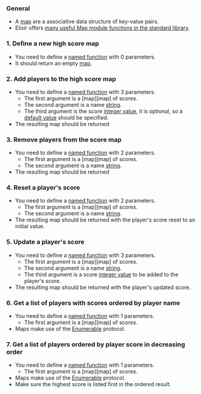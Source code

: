 ### General

- A [map][maps] are a associative data structure of key-value pairs.
- Elixir offers [many useful Map module functions in the standard library][map-module].

### 1. Define a new high score map

- You need to define a [named function][named-function] with 0 parameters.
- It should return an empty [map][maps].

### 2. Add players to the high score map

- You need to define a [named function][named-function] with 3 parameters.
  - The first argument is a [map][map] of scores.
  - The second argument is a name [string][strings].
  - The third argument is the score [integer value][integers], it is optional, so a [default value][default-arg] should be specified.
- The resulting map should be returned

### 3. Remove players from the score map

- You need to define a [named function][named-function] with 2 parameters.
  - The first argument is a [map][map] of scores.
  - The second argument is a name [string][strings].
- The resulting map should be returned

### 4. Reset a player's score

- You need to define a [named function][named-function] with 2 parameters.
  - The first argument is a [map][map] of scores.
  - The second argument is a name [string][strings].
- The resulting map should be returned with the player's score reset to an initial value.

### 5. Update a player's score

- You need to define a [named function][named-function] with 3 parameters.
  - The first argument is a [map][map] of scores.
  - The second argument is a name [string][strings].
  - The third argument is a score [integer value][integers] to be added to the player's score.
- The resulting map should be returned with the player's updated score.

### 6. Get a list of players with scores ordered by player name

- You need to define a [named function][named-function] with 1 parameters.
  - The first argument is a [map][map] of scores.
- Maps make use of the [Enumerable][enum] protocol.

### 7. Get a list of players ordered by player score in decreasing order

- You need to define a [named function][named-function] with 1 parameters.
  - The first argument is a [map][map] of scores.
- Maps make use of the [Enumerable][enum] protocol.
- Make sure the highest score is listed first in the ordered result.

[maps]: https://elixir-lang.org/getting-started/keywords-and-maps.html#maps
[integers]: https://elixir-lang.org/getting-started/basic-types.html
[strings]: https://elixir-lang.org/getting-started/basic-types.html#strings
[named-function]: https://elixir-lang.org/getting-started/modules-and-functions.html#named-functions
[default-arg]: https://elixir-lang.org/getting-started/modules-and-functions.html#default-arguments
[map-module]: https://hexdocs.pm/elixir/Map.html
[enum]: https://hexdocs.pm/elixir/Enumerable.html#content
